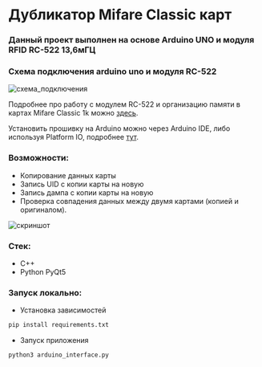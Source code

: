 # Дубликатор Mifare Classic карт 

### Данный проект выполнен на основе Arduino UNO и модуля RFID RC-522 13,6мГЦ 

### Схема подключения arduino uno и модуля RC-522
![схема_подключения](https://github.com/Max-Tulskiy/Mifare-cards-cloner/assets/90907669/40527871-f068-4f30-a9cb-0f1d3af52206)

Подробнее про работу с модулем RC-522 и организацию памяти в картах Mifare Classic 1k можно [здесь](https://alexgyver.ru/arduino-rfid/).

Установить прошивку на Arduino можно через Arduino IDE, либо используя Platform IO, подробнее [тут](https://uchet-jkh.ru/i/kak-zagruzit-prosivku-v-arduino/).

### Возможности:
+ Копирование данных карты
+ Запись UID с копии карты на новую 
+ Запись дампа с копии карты на новую
+ Проверка совпадения данных между двумя картами (копией и оригиналом).  

![скриншот](https://github.com/Max-Tulskiy/Mifare-cards-cloner/assets/90907669/da406d3d-8143-4723-b8bf-6f45b29b20e4)

### Стек:
+ C++
+ Python PyQt5
  
### Запуск локально:
+ Установка зависимостей
``` Python
pip install requirements.txt
```
+ Запуск приложения
```Python
python3 arduino_interface.py
```
